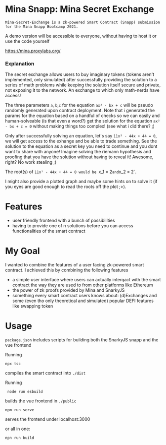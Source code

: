 # Mina Snapp: Mina Secret Exchange

```
Mina-Secret-Exchange is a zk-powered Smart Contract (Snapp) submission for the Mina Snapp Bootcamp 2021.
```

A demo version will be accessible to everyone, without having to host it or use the code yourself

<https://mina.proxylabs.org/>

### Explanation

The secret exchange allows users to buy imaginary tokens (tokens aren't implemented, only simulated) after successfully providing the solution to a series of math problems while keeping the solution itself secure and private, not exposing it to the network. An exchange to which only math-nerds have access!

The three parameters `a`, `b`,`c` for the equation `ax² - bx + c` will be pseudo randomly generated upon contract deployment.
Note that i generated the params for the equation based on a handful of checks so we can easily and human-solveable (is that even a word?) get the solution for the equation `ax² - bx + c = 0` without making things too complex! (see what i did there? ;)

Only after successfully solving an equation, let's say `11x² - 44x + 44 = 0`, we will get access to the exhange and be able to trade something. See the solution to the equation as a secret key you need to continue and you dont want to share with anyone! Imagine solving the riemann hypothesis and proofing that you have the solution without having to reveal it! Awesome, right? No work stealing ;)

The root(s) of `11x² - 44x + 44 = 0 would be `x_1 = 2`and`x_2 = 2`.

I might also provide a plotted graph and maybe some hints on to solve it (if you eyes are good enough to read the roots off the plot ;>).

# Features

- user friendly frontend with a bunch of possibilities
- having to provide one of n solutions before you can access functionalities of the smart contract

# My Goal

I wanted to combine the features of a user facing zk-powered smart contract. I achieved this by combining the following features

- a simple user interface where users can actually interqact with the smart contract the way they are used to from other platforms like Ethereum
- the power of zk proofs provided by Mina and SnarkyJS
- something every smart contract users knows about: (d)Exchanges and some (even tho only theoretical and simulated) popular DEFI features like swapping token

# Usage

`package.json` includes scripts for building both the SnarkyJS snapp and the vue frontend

Running

```
npx tsc
```

compiles the smart contract into `./dist`

Running

```
 node run esbuild
```

builds the vue frontend in `./public`

```
npm run serve
```

serves the frontend under localhost:3000

or all in one:

```
npn run build
```

